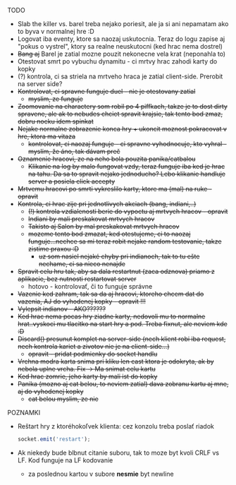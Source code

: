 TODO
* Slab the killer vs. barel treba nejako poriesit, ale ja si ani nepamatam ako to byva v normalnej hre :D
* Logovat iba eventy, ktore sa naozaj uskutocnia. Teraz do logu zapise aj "pokus o vystrel", ktory sa realne neuskutocni (ked hrac nema dostrel)
* ~~Bang aj~~ Barel je zatial mozne pouzit nekonecne vela krat (neponahla to)
* Otestovat smrt po vybuchu dynamitu - ci mrtvy hrac zahodi karty do kopky
* (?) kontrola, ci sa striela na mrtveho hraca je zatial client-side. Prerobit na server side?
* ~~Kontrolovat, ci spravne funguje duel - nie je otestovany zatial~~
    * ~~myslim, ze funguje~~
* ~~Zoomovanie na charactery som robil po 4 piffkach, takze je to dost dirty spravene, ale ak to nebudes chciet spravit krajsie, tak tento bod zmaz, dobru nocku idem spinkat~~
* ~~Nejake normalne zobrazenie konca hry + ukoncit moznost pokracovat v hre, ktora ma vitaza~~
    * ~~kontrolovat, ci naozaj funguje - ci spravne vyhodnocuje, kto vyhral - myslím, že áno, tak dávam preč~~
* ~~Oznamenie hracovi, ze na neho bola pouzita panika/catbalou~~
    * ~~Klikanie na log by malo fungovat vzdy, teraz funguje iba ked je hrac na tahu. Da sa to spravit nejako jednoducho? Lebo klikanie handluje server a posiela click accepty~~
* ~~Mrtvemu hracovi po smrti vykreslilo karty, ktore ma (mal) na ruke - opravit~~
* ~~Kontrola, ci hrac zije pri jednotlivych akciach (bang, indiani,..)~~
    * ~~(!) kontrola vzdialenosti berie do vypoctu aj mrtvych hracov - opravit~~
    * ~~Indiani by mali preskakovat mrtvych hracov~~
    * ~~Takisto aj Salon by mal preskakovat mrtvych hracov~~
    * ~~mozeme tento bod zmazat, ked otestujeme, ci to naozaj funguje...nechce sa mi teraz robit nejake random testovanie, takze zistime praxou :D~~
        * ~~uz som nasiel nejaké chyby pri indianoch, tak to tu ešte nechame, ci sa nieco nenajde~~
* ~~Spravit celu hru tak, aby sa dala restartnut (zaca odznova) priamo z aplikacie, bez nutnosti restartovat server~~
    * hotovo - kontrolovať, či to funguje správne
* ~~Vazenie ked zahram, tak sa da aj hracovi, ktoreho chcem dat do vazenia, AJ do vyhodenej kopky - opravit !!!~~
* ~~Vylepsit indianov - AKO??????~~
* ~~Ked hrac nema pocas hry ziadne karty, nedovoli mu to normalne hrat..vyskoci mu tlacitko na start hry a pod. Treba fixnut, ale neviem kde :D~~
* ~~Discard() presunut komplet na server-side (nech klient robi iba request, nech kontrola kariet a zivotov nie je na client-side...)~~
    * ~~opravit - pridat podmienky do socket handlu~~
* ~~Vrchna modra karta snima pri kliku len cast ktora je odokryta, ak by nebola uplne vrcha. Fix -> Ma snimat celu kartu~~
* ~~Ked hrac zomrie, jeho karty by mali ist do kopky~~
* ~~Panika (mozno aj cat belou, to neviem zatial) dava zobranu kartu aj mne, aj do vyhodenej kopky~~
    * ~~cat belou myslim, ze nie~~

POZNAMKI
* Reštart hry z ktoréhokoľvek klienta: cez konzolu treba poslať riadok

    ```javascript
    socket.emit('restart');
    ```

* Ak niekedy bude blbnut citanie suboru, tak to moze byt kvoli CRLF vs LF. Kod funguje na LF kodovanie
    
    * za poslednou kartou v subore **nesmie** byt newline

